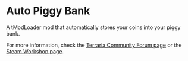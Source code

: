# Auto Piggy Bank
A tModLoader mod that automatically stores your coins into your piggy bank.

For more information, check the [Terraria Community Forum page](https://forums.terraria.org/index.php?threads/auto-piggy-bank.119157) or the [Steam Workshop page](https://steamcommunity.com/sharedfiles/filedetails/?id=2987055808).
